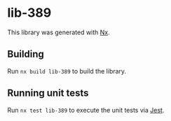 # lib-389

This library was generated with [Nx](https://nx.dev).

## Building

Run `nx build lib-389` to build the library.

## Running unit tests

Run `nx test lib-389` to execute the unit tests via [Jest](https://jestjs.io).
